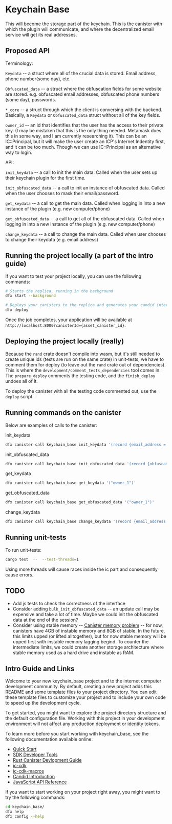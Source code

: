 # Keychain Base

This will become the storage part of the keychain. This is the canister with which the plugin will communicate, and where the decentralized email service will get its real addresses.

## Proposed API

Terminology:

`Keydata` -- a struct where all of the crucial data is stored. Email address, phone number(some day), etc.

`Obfuscated_data` -- a struct where the obfuscation fields for some website are stored. e.g. obfuscated email addresses, obfuscated phone numbers (some day), passwords.

`*_core` -- a struct through which the client is conversing with the backend. Basically, a `Keydata` or `Obfuscated_data` struct without all of the key fields.

`owner_id` -- an id that identifies that the user has the access to their private key. (I may be mistaken that this is the only thing needed. Metamask does this in some way, and I am currently researching it). This can be an IC::Principal, but it will make the user create an ICP's Internet Indentity first, and it can be too much. Though we can use IC::Principal as an alternative way to login.

API:

`init_keydata` -- a call to init the main data. Called when the user sets up their keychain plugin for the first time.

`init_obfuscated_data` -- a call to init an instance of obfuscated data. Called when the user chooses to mask their email/password.

`get_keydata` -- a call to get the main data. Called when logging in into a new instance of the plugin (e.g. new computer/phone)

`get_obfuscated_data` -- a call to get all of the obfuscated data. Called when logging in into a new instance of the plugin (e.g. new computer/phone)

`change_keydata` -- a call to change the main data. Called when user chooses to change their keydata (e.g. email address)


## Running the project locally (a part of the intro guide)

If you want to test your project locally, you can use the following commands:

```bash
# Starts the replica, running in the background
dfx start --background

# Deploys your canisters to the replica and generates your candid interface
dfx deploy
```

Once the job completes, your application will be available at `http://localhost:8000?canisterId={asset_canister_id}`.

## Deploying the project locally (really)

Because the `rand` crate doesn't compile into wasm, but it's still needed to create unique ids (tests are run on the same crate) in unit-tests, we have to comment them for deploy (to leave out the `rand` crate out of dependencies).
This is where the `development/comment_tests_dependencies` tool comes in.
The `prepare_deploy` comments the testing code, and the `finish_deploy` undoes all of it.

To deploy the canister with all the testing code commented out, use the `deploy` script.

## Running commands on the canister

Below are examples of calls to the canister:

init_keydata
```bash
dfx canister call keychain_base init_keydata '(record {email_address = "email_1"; phone_number = opt "phone_1"}, "owner_1")
```

init_obfuscated_data
```bash
dfx canister call keychain_base init_obfuscated_data '(record {obfuscated_email_address = "o_email_1"; website_url = "netflix"}, "owner_1")'
```

get_keydata
```bash
dfx canister call keychain_base get_keydata '("owner_1")'
```

get_obfuscated_data
```bash
dfx canister call keychain_base get_obfuscated_data '("owner_1")'
```

change_keydata
```bash
dfx canister call keychain_base change_keydata '(record {email_address = "email_2"; phone_number = opt "phone_2"}, "owner_1")'
```

## Running unit-tests

To run unit-tests:

```bash
cargo test  --  --test-threads=1
```

Using more threads will cause races inside the ic part and consequently cause errors.

## TODO
* Add js tests to check the correctness of the interface
* Consider adding `bulk_init_obfuscated_data` -- an update call may be expensive and take a lot of time. Maybe we could init the obfuscated data at the end of the session?
* Consider using stable memory -- [Canister memory problem](https://forum.dfinity.org/t/increased-canister-smart-contract-memory/6148/37) -- for now, canisters have 4GB of instable memory and 8GB of stable. In the future, this limits upped (or lifted alltogether), but for now stable memory will be upped first with instable memory lagging begind. To counter the intermediate limits, we could create another storage architecture where stable memory used as a hard drive and instable as RAM.


## Intro Guide and Links
Welcome to your new keychain_base project and to the internet computer development community. By default, creating a new project adds this README and some template files to your project directory. You can edit these template files to customize your project and to include your own code to speed up the development cycle.

To get started, you might want to explore the project directory structure and the default configuration file. Working with this project in your development environment will not affect any production deployment or identity tokens.

To learn more before you start working with keychain_base, see the following documentation available online:

- [Quick Start](https://smartcontracts.org/docs/quickstart/quickstart-intro.html)
- [SDK Developer Tools](https://smartcontracts.org/docs/developers-guide/sdk-guide.html)
- [Rust Canister Devlopment Guide](https://smartcontracts.org/docs/rust-guide/rust-intro.html)
- [ic-cdk](https://docs.rs/ic-cdk)
- [ic-cdk-macros](https://docs.rs/ic-cdk-macros)
- [Candid Introduction](https://smartcontracts.org/docs/candid-guide/candid-intro.html)
- [JavaScript API Reference](https://erxue-5aaaa-aaaab-qaagq-cai.raw.ic0.app)

If you want to start working on your project right away, you might want to try the following commands:

```bash
cd keychain_base/
dfx help
dfx config --help
```
